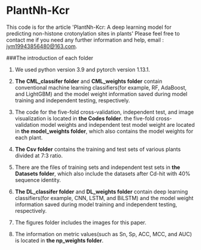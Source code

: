 # PlantNh-Kcr
This code is for the article 'PlantNh-Kcr: A deep learning model for predicting non-histone crotonylation sites in plants'
Please feel free to contact me if you need any further information and help, email : jym19943856480@163.com.

###The introduction of each folder
1. We used python version 3.9 and pytorch version 1.13.1.

2. **The CML_classifer folder** and **CML_weights folder** contain conventional machine learning classifiers(for example, RF, AdaBoost, and LightGBM) and the model weight information saved during model training and independent testing, respectively.

3. The code for the five-fold cross-validation, independent test, and image visualization is located in **the Codes folder**. the five-fold cross-validation model weights and independent test model weight are located in **the model_weights folder**, which also contains the model weights for each plant.

4. **The Csv folder** contains the training and test sets of various plants divided at 7:3 ratio.

5. There are the files of training sets and independent test sets in **the Datasets folder**, which also include the datasets after Cd-hit with 40% sequence identity.

6. **The DL_classifer folder** and **DL_weights folder** contain deep learning classifiers(for example, CNN, LSTM, and BiLSTM) and the model weight information saved during model training and independent testing, respectively.

7. The figures folder includes the images for this paper.

8. The information on metric values(such as Sn, Sp, ACC, MCC, and AUC) is located in **the np_weights folder**.